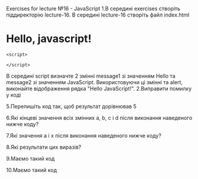 Exercises for lecture №16 - JavaScript
1.В середині exercises створіть піддиректорію lecture-16. В середині lecture-16 створіть файл index.html
<!DOCTYPE html>
<html lang="en">
<head>
    <meta charset="UTF-8">
    <meta name="viewport" content="width=device-width, initial-scale=1.0">
    <title>Document</title>
	  <link rel="shortcut icon" href="/favicon.ico" type="image/x-icon">

</head>
<body>
    <h1>Hello, javascript!</h1>

    <script>

    </script>

</body>
</html>
В середині script визначте 2 змінні message1 зі значенням Hello та message2 зі значенням JavaScript. Використовуючи ці змінні та alert, виконайте відображення рядка "Hello JavaScript!".
2.Виправити помилку у коді
    <script>
      'use strict';
      
      message = hello;
      message = 123456;

    </script>
3.Напишіть програму, що запитує у користувача значення двох змінних x, y, та виводить їх суму

4.Виправити помилку у коді

  <script>
    'use strict';

    let a = 9007199254740991;
    let b = 9007199254740991n;
    console.log(a + b); 
    // Uncaught TypeError: can't convert BigInt to number
  </script>
5.Перепишіть код так, щоб результат дорівнював 5
  <script>
    'use strict';

    let apples = "2";
    let oranges = "3";

    alert( apples + oranges ); 
   
  </script>
6.Які кінцеві значення всіх змінних a, b, c і d після виконання наведеного нижче коду?
  <script>
    'use strict';

    let a = 1, b = 1;
    let c = ++a; // ?
    let d = b++; // ?

   
  </script>
7.Які значення a і x після виконання наведеного нижче коду?
  <script>
    'use strict';

    let a = 2;
    let x = 1 + (a *= 2);
  </script>
8.Які результати цих виразів?
  <script>
    'use strict';

    "" + 1 + 0
    "" - 1 + 0
    true + false
    6 / "3"
    "2" * "3"
    4 + 5 + "px"
    "$" + 4 + 5
    "4" - 2
    "4px" - 2
    "  -9  " + 5
    "  -9  " - 5
    null + 1
    undefined + 1
    NaN + 1
  </script>
9.Маємо такий код
  <script>
    'use strict';
    // скоротити цей код за допомогою операторів += і *=:
    let n = 2;
    n = n + 5;
    n = n * 2;

  </script>
10.Маємо такий код
<script>
      let n1 = "   123   ";
      let n2 = "123z";
      let n3 = true;
      let n4 = false;
      
      console.log(n1, n2, n3, n4);
      // Перетворити змінні n1, n2, n3, n4 на числа 
</script>